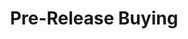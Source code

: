 ---
title: Pre-Release Buying
parent: /tactics/17-sniping
ref-id: TEQ-057
short-desc: The adversary completes a purchase before the product is publicly released. This is often perpetrated by exploiting technical vulnerabilities within the purchase/order system or facilitated by an insider threat.
layout: technique
---